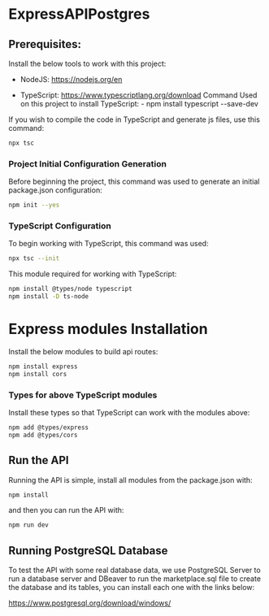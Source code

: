 # ExpressAPIPostgres

## Prerequisites:
Install the below tools to work with this project:

- NodeJS: https://nodejs.org/en


- TypeScript: https://www.typescriptlang.org/download
    Command Used on this project to install TypeScript:
        - npm install typescript --save-dev

If you wish to compile the code in TypeScript and generate js files, use this command:

```bash
npx tsc
```

### Project Initial Configuration Generation
Before beginning the project, this command was used to generate an initial package.json configuration:
```bash
npm init --yes
```

### TypeScript Configuration
To begin working with TypeScript, this command was used:
```bash
npx tsc --init
```

This module required for working with TypeScript:
```bash
npm install @types/node typescript
npm install -D ts-node
```

# Express modules Installation
Install the below modules to build api routes:
```bash
npm install express
npm install cors
```

### Types for above TypeScript modules
Install these types so that TypeScript can work with the modules above:
```bash
npm add @types/express
npm add @types/cors
```


## Run the API
Running the API is simple, install all modules from the package.json with:
```bash
npm install
```

and then you can run the API with:
```bash
npm run dev
```



## Running PostgreSQL Database
To test the API with some real database data, we use PostgreSQL Server to run a database server and DBeaver to run the marketplace.sql file to create the database and its tables, you can install each one with the links below:

https://www.postgresql.org/download/windows/